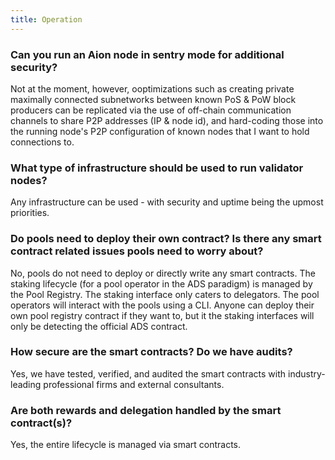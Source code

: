 ```yaml
---
title: Operation
---
```


### Can you run an Aion node in sentry mode for additional security?

Not at the moment, however, ooptimizations such as creating private maximally connected subnetworks between known PoS & PoW block producers can be replicated via the use of off-chain communication channels to share P2P addresses (IP & node id), and hard-coding those into the running node's P2P configuration of known nodes that I want to hold connections to.

### What type of infrastructure should be used to run validator nodes?

Any infrastructure can be used - with security and uptime being the upmost priorities. 

### Do pools need to deploy their own contract? Is there any smart contract related issues pools need to worry about?

No, pools do not need to deploy or directly write any smart contracts. The staking lifecycle (for a pool operator in the ADS paradigm) is managed by the Pool Registry. The staking interface only caters to delegators. The pool operators will interact with the pools using a CLI. Anyone can deploy their own pool registry contract if they want to, but it the staking interfaces will only be detecting the official ADS contract. 

### How secure are the smart contracts? Do we have audits?

Yes, we have tested, verified, and audited the smart contracts with industry-leading professional firms and external consultants. 

### Are both rewards and delegation handled by the smart contract(s)?

Yes, the entire lifecycle is managed via smart contracts.